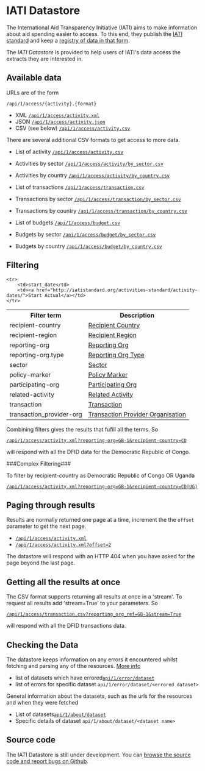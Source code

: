 IATI Datastore
==============

The International Aid Transparency Initiative (IATI) aims to make
information about aid spending easier to access. To this end,
they publish the [IATI standard](http://iatistandard.org) and keep a
[registry of data in that form](http://www.iatiregistry.org).

The *IATI Datastore* is provided to help users of IATI's data access the
extracts they are interested in.


Available data
--------------

URLs are of the form

`/api/1/access/{activity}.{format}`


* XML [`/api/1/access/activity.xml`](http://iati-datastore.herokuapp.com/api/1/access/activity.xml)
* JSON [`/api/1/access/activity.json`](http://iati-datastore.herokuapp.com/api/1/access/activity.json)
* CSV (see below) [`/api/1/access/activity.csv`](http://iati-datastore.herokuapp.com/api/1/access/activity.csv)


There are several additional CSV formats to get access to more data.

* List of activity [`/api/1/access/activity.csv`](http://iati-datastore.herokuapp.com/api/1/access/activity.csv)
* Activities by sector [`/api/1/access/activity/by_sector.csv`](http://iati-datastore.herokuapp.com/api/1/access/activity/by_sector.csv)
* Activities by country [`/api/1/access/activity/by_country.csv`](http://iati-datastore.herokuapp.com/api/1/access/activity/by_country.csv)

* List of transactions [`/api/1/access/transaction.csv`](http://iati-datastore.herokuapp.com/api/1/access/transactionscsv)
* Transactions by sector [`/api/1/access/transaction/by_sector.csv`](http://iati-datastore.herokuapp.com/api/1/access/transaction/by_sector.csv)
* Transactions by country [`/api/1/access/transaction/by_country.csv`](http://iati-datastore.herokuapp.com/api/1/access/transaction/by_country.csv)


* List of budgets [`/api/1/access/budget.csv`](http://iati-datastore.herokuapp.com/api/1/access/budget.csv)
* Budgets by sector [`/api/1/access/budget/by_sector.csv`](http://iati-datastore.herokuapp.com/api/1/access/budget/by_sector.csv)
* Budgets by country [`/api/1/access/budget/by_country.csv`](http://iati-datastore.herokuapp.com/api/1/access/budget/by_country.csv)



Filtering
---------

<table class="table">
    <tr>
        <th>Filter term</th>
        <th>Description</th>
    </tr>
    <tr>
        <td>recipient-country</td>
        <td><a href="http://iatistandard.org/activity-standard/recipient-country/">Recipient Country</a></td>
    </tr>
    <tr>
        <td>recipient-region</td>
        <td><a href="http://iatistandard.org/activity-standard/recipient-region/">Recipient Region</a></td>
    </tr>
    <tr>
        <td>reporting-org</td>
        <td><a href="http://iatistandard.org/activity-standard/reporting-org/">Reporting Org</td>
    </tr>
    <tr>
        <td>reporting-org.type</td>
        <td><a href="http://iatistandard.org/activity-standard/reporting-org/">Reporting Org Type</td>
    </tr>
    <tr>
        <td>sector</td>
        <td><a href="http://iatistandard.org/activity-standard/sector/">Sector</td>
    </tr>
        <td>policy-marker</td>
        <td><a href="http://iatistandard.org/activity-standard/thematic-marker/">Policy Marker</td>
    </tr>
    <tr>
        <td>participating-org</td>
        <td><a href="http://iatistandard.org/activity-standard/participating-org/">Participating Org</a></td>
    </tr>
    <tr>
        <td>related-activity</td>
        <td><a href="http://iatistandard.org/activity-standard/related-activity/">Related Activity</a></td>
    </tr>
    <tr>
        <td>transaction</td>
        <td><a href="http://iatistandard.org/activity-standard/transaction/">Transaction</a></td>
    </tr>
    <tr>
        <td>transaction_provider-org</td>
        <td><a href="http://iatistandard.org/activity-standard/transaction/provider-org">Transaction Provider Organisation</a></td>
    </tr>

    <tr>
        <td>start_date</td>
        <td><a href="http://iatistandard.org/activities-standard/activity-dates/">Start Actual</a></td>
    </tr>
</table>


Combining filters gives the results that fufill all the terms. So

[`/api/1/access/activity.xml?reporting-org=GB-1&recipient-country=CD`](http://iati-datastore.herokuapp.com/api/1/access/activity.xml?reporting-org=GB-1&recipient-country=CD)

will respond with all the DFID data for the Democratic Republic of Congo.

###Complex Filtering###

To filter by recipient-country as Democratic Republic of Congo OR Uganda

[`/api/1/access/activity.xml?reporting-org=GB-1&recipient-country=CD|UG)`](http://iati-datastore.herokuapp.com/api/1/access/activity.xml?reporting-org=GB-1&recipient-country=CD|UG)


Paging through results
----------------------

Results are normally returned one page at a time, increment the the `offset`
parameter to get the next page.

* [`/api/1/access/activity.xml`](http://iati-datastore.herokuapp.com/api/1/access/activity.xml)
* [`/api/1/access/activity.xml?offset=2`](http://iati-datastore.herokuapp.com/api/1/access/activity.xml?offset=2)

The datastore will respond with an HTTP 404 when you have asked for the page
beyond the last page.



Getting all the results at once
-------------------------------

The CSV format supports returning all results at once in a 'stream'. To
request all results add 'stream=True' to your parameters. So

[`/api/1/access/transaction.csv?reporting_org_ref=GB-1&stream=True`](http://iati-datastore.herokuapp.com/api/1/access/transaction.csv?reporting_org_ref=GB-1&stream=True)

will respond with all the DFID transactions data.



Checking the Data
-----------------

The datastore keeps information on any errors it encountered whilst fetching and parsing any of tthe resources. [More info](http://iati-datastore.herokuapp.com/error)


* list of datasets which have errored[`api/1/error/dataset`](http://iati-datastore.herokuapp.com/api/1/error)
* list of errors for specific dataset `api/1/error/dataset/<errored dataset>`

General information about the datasets, such as the urls for the resources and when they were fetched
 
* List of datasets[`api/1/about/dataset`](http://iati-datastore.herokuapp.com/api/1/about/dataset)
* Specific details of dataset `api/1/about/dataset/<dataset name>`

Source code
-----------

The IATI Datastore is still under development. You can [browse the source code and report bugs on Github](https://github.com/okfn/iati-datastore).
